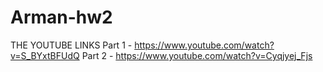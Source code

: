 # Arman-hw2

THE YOUTUBE LINKS 
Part 1 - https://www.youtube.com/watch?v=S_BYxtBFUdQ
Part 2 - https://www.youtube.com/watch?v=Cyqjyej_Fjs
